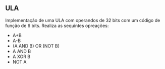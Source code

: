 ## ULA
Implementação de uma ULA com operandos de 32 bits com um código de função de 6 bits. Realiza as sequintes opreações:

- A+B
- A-B
- (A AND B) OR (NOT B)
- A AND B
- A XOR B
- NOT A


